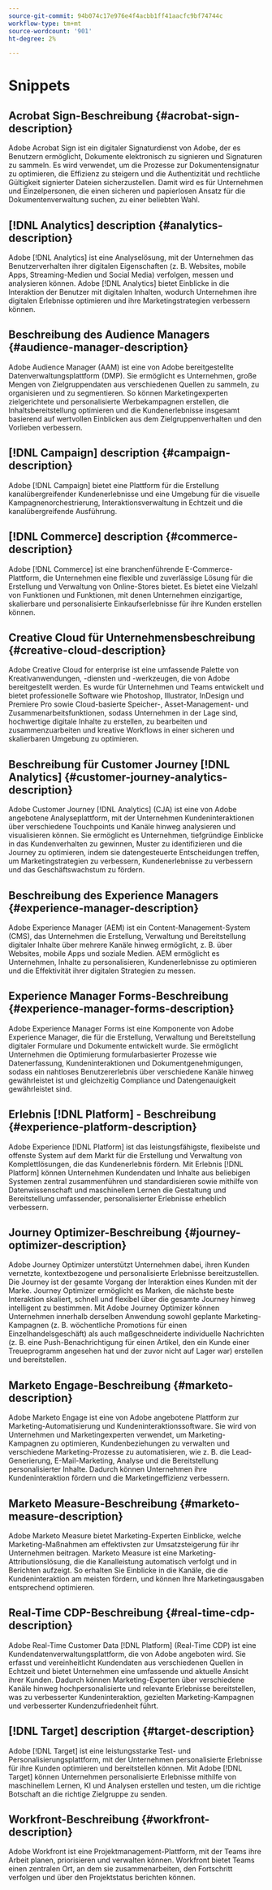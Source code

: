 ```yaml
---
source-git-commit: 94b074c17e976e4f4acbb1ff41aacfc9bf74744c
workflow-type: tm+mt
source-wordcount: '901'
ht-degree: 2%

---
```

# Snippets

## Acrobat Sign-Beschreibung {#acrobat-sign-description}

Adobe Acrobat Sign ist ein digitaler Signaturdienst von Adobe, der es Benutzern ermöglicht, Dokumente elektronisch zu signieren und Signaturen zu sammeln. Es wird verwendet, um die Prozesse zur Dokumentensignatur zu optimieren, die Effizienz zu steigern und die Authentizität und rechtliche Gültigkeit signierter Dateien sicherzustellen. Damit wird es für Unternehmen und Einzelpersonen, die einen sicheren und papierlosen Ansatz für die Dokumentenverwaltung suchen, zu einer beliebten Wahl.

## [!DNL Analytics] description {#analytics-description}

Adobe [!DNL Analytics] ist eine Analyselösung, mit der Unternehmen das Benutzerverhalten ihrer digitalen Eigenschaften (z. B. Websites, mobile Apps, Streaming-Medien und Social Media) verfolgen, messen und analysieren können. Adobe [!DNL Analytics] bietet Einblicke in die Interaktion der Benutzer mit digitalen Inhalten, wodurch Unternehmen ihre digitalen Erlebnisse optimieren und ihre Marketingstrategien verbessern können.

## Beschreibung des Audience Managers {#audience-manager-description}

Adobe Audience Manager (AAM) ist eine von Adobe bereitgestellte Datenverwaltungsplattform (DMP). Sie ermöglicht es Unternehmen, große Mengen von Zielgruppendaten aus verschiedenen Quellen zu sammeln, zu organisieren und zu segmentieren. So können Marketingexperten zielgerichtete und personalisierte Werbekampagnen erstellen, die Inhaltsbereitstellung optimieren und die Kundenerlebnisse insgesamt basierend auf wertvollen Einblicken aus dem Zielgruppenverhalten und den Vorlieben verbessern.

## [!DNL Campaign] description {#campaign-description}

Adobe [!DNL Campaign] bietet eine Plattform für die Erstellung kanalübergreifender Kundenerlebnisse und eine Umgebung für die visuelle Kampagnenorchestrierung, Interaktionsverwaltung in Echtzeit und die kanalübergreifende Ausführung.

## [!DNL Commerce] description {#commerce-description}

Adobe [!DNL Commerce] ist eine branchenführende E-Commerce-Plattform, die Unternehmen eine flexible und zuverlässige Lösung für die Erstellung und Verwaltung von Online-Stores bietet. Es bietet eine Vielzahl von Funktionen und Funktionen, mit denen Unternehmen einzigartige, skalierbare und personalisierte Einkaufserlebnisse für ihre Kunden erstellen können.

## Creative Cloud für Unternehmensbeschreibung {#creative-cloud-description}

Adobe Creative Cloud for enterprise ist eine umfassende Palette von Kreativanwendungen, -diensten und -werkzeugen, die von Adobe bereitgestellt werden. Es wurde für Unternehmen und Teams entwickelt und bietet professionelle Software wie Photoshop, Illustrator, InDesign und Premiere Pro sowie Cloud-basierte Speicher-, Asset-Management- und Zusammenarbeitsfunktionen, sodass Unternehmen in der Lage sind, hochwertige digitale Inhalte zu erstellen, zu bearbeiten und zusammenzuarbeiten und kreative Workflows in einer sicheren und skalierbaren Umgebung zu optimieren.

## Beschreibung für Customer Journey [!DNL Analytics] {#customer-journey-analytics-description}

Adobe Customer Journey [!DNL Analytics] (CJA) ist eine von Adobe angebotene Analyseplattform, mit der Unternehmen Kundeninteraktionen über verschiedene Touchpoints und Kanäle hinweg analysieren und visualisieren können. Sie ermöglicht es Unternehmen, tiefgründige Einblicke in das Kundenverhalten zu gewinnen, Muster zu identifizieren und die Journey zu optimieren, indem sie datengesteuerte Entscheidungen treffen, um Marketingstrategien zu verbessern, Kundenerlebnisse zu verbessern und das Geschäftswachstum zu fördern.

## Beschreibung des Experience Managers {#experience-manager-description}

Adobe Experience Manager (AEM) ist ein Content-Management-System (CMS), das Unternehmen die Erstellung, Verwaltung und Bereitstellung digitaler Inhalte über mehrere Kanäle hinweg ermöglicht, z. B. über Websites, mobile Apps und soziale Medien. AEM ermöglicht es Unternehmen, Inhalte zu personalisieren, Kundenerlebnisse zu optimieren und die Effektivität ihrer digitalen Strategien zu messen.

## Experience Manager Forms-Beschreibung {#experience-manager-forms-description}

Adobe Experience Manager Forms ist eine Komponente von Adobe Experience Manager, die für die Erstellung, Verwaltung und Bereitstellung digitaler Formulare und Dokumente entwickelt wurde. Sie ermöglicht Unternehmen die Optimierung formularbasierter Prozesse wie Datenerfassung, Kundeninteraktionen und Dokumentgenehmigungen, sodass ein nahtloses Benutzererlebnis über verschiedene Kanäle hinweg gewährleistet ist und gleichzeitig Compliance und Datengenauigkeit gewährleistet sind.

## Erlebnis [!DNL Platform] - Beschreibung {#experience-platform-description}

Adobe Experience [!DNL Platform] ist das leistungsfähigste, flexibelste und offenste System auf dem Markt für die Erstellung und Verwaltung von Komplettlösungen, die das Kundenerlebnis fördern. Mit Erlebnis [!DNL Platform] können Unternehmen Kundendaten und Inhalte aus beliebigen Systemen zentral zusammenführen und standardisieren sowie mithilfe von Datenwissenschaft und maschinellem Lernen die Gestaltung und Bereitstellung umfassender, personalisierter Erlebnisse erheblich verbessern.

## Journey Optimizer-Beschreibung {#journey-optimizer-description}

Adobe Journey Optimizer unterstützt Unternehmen dabei, ihren Kunden vernetzte, kontextbezogene und personalisierte Erlebnisse bereitzustellen. Die Journey ist der gesamte Vorgang der Interaktion eines Kunden mit der Marke. Journey Optimizer ermöglicht es Marken, die nächste beste Interaktion skaliert, schnell und flexibel über die gesamte Journey hinweg intelligent zu bestimmen. Mit Adobe Journey Optimizer können Unternehmen innerhalb derselben Anwendung sowohl geplante Marketing-Kampagnen (z. B. wöchentliche Promotions für einen Einzelhandelsgeschäft) als auch maßgeschneiderte individuelle Nachrichten (z. B. eine Push-Benachrichtigung für einen Artikel, den ein Kunde einer Treueprogramm angesehen hat und der zuvor nicht auf Lager war) erstellen und bereitstellen.

## Marketo Engage-Beschreibung {#marketo-description}

Adobe Marketo Engage ist eine von Adobe angebotene Plattform zur Marketing-Automatisierung und Kundeninteraktionssoftware. Sie wird von Unternehmen und Marketingexperten verwendet, um Marketing-Kampagnen zu optimieren, Kundenbeziehungen zu verwalten und verschiedene Marketing-Prozesse zu automatisieren, wie z. B. die Lead-Generierung, E-Mail-Marketing, Analyse und die Bereitstellung personalisierter Inhalte. Dadurch können Unternehmen ihre Kundeninteraktion fördern und die Marketingeffizienz verbessern.

## Marketo Measure-Beschreibung {#marketo-measure-description}

Adobe Marketo Measure bietet Marketing-Experten Einblicke, welche Marketing-Maßnahmen am effektivsten zur Umsatzsteigerung für ihr Unternehmen beitragen. Marketo Measure ist eine Marketing-Attributionslösung, die die Kanalleistung automatisch verfolgt und in Berichten aufzeigt. So erhalten Sie Einblicke in die Kanäle, die die Kundeninteraktion am meisten fördern, und können Ihre Marketingausgaben entsprechend optimieren.

## Real-Time CDP-Beschreibung {#real-time-cdp-description}

Adobe Real-Time Customer Data [!DNL Platform] (Real-Time CDP) ist eine Kundendatenverwaltungsplattform, die von Adobe angeboten wird. Sie erfasst und vereinheitlicht Kundendaten aus verschiedenen Quellen in Echtzeit und bietet Unternehmen eine umfassende und aktuelle Ansicht ihrer Kunden. Dadurch können Marketing-Experten über verschiedene Kanäle hinweg hochpersonalisierte und relevante Erlebnisse bereitstellen, was zu verbesserter Kundeninteraktion, gezielten Marketing-Kampagnen und verbesserter Kundenzufriedenheit führt.

## [!DNL Target] description {#target-description}

Adobe [!DNL Target] ist eine leistungsstarke Test- und Personalisierungsplattform, mit der Unternehmen personalisierte Erlebnisse für ihre Kunden optimieren und bereitstellen können. Mit Adobe [!DNL Target] können Unternehmen personalisierte Erlebnisse mithilfe von maschinellem Lernen, KI und Analysen erstellen und testen, um die richtige Botschaft an die richtige Zielgruppe zu senden.

## Workfront-Beschreibung {#workfront-description}

Adobe Workfront ist eine Projektmanagement-Plattform, mit der Teams ihre Arbeit planen, priorisieren und verwalten können. Workfront bietet Teams einen zentralen Ort, an dem sie zusammenarbeiten, den Fortschritt verfolgen und über den Projektstatus berichten können.
